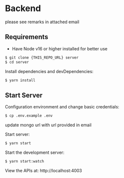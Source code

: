  
# Backend 

 please see remarks in attached email

## Requirements
 * Have Node v16 or higher installed for better use

```bash
$ git clone {THIS_REPO_URL} server
$ cd server
```
Install dependencies and devDependencies:
```bash
$ yarn install 
```
## Start Server
Configuration environment and change basic credentials:
```bash
$ cp .env.example .env
```

update mongo url with url provided in email

  Start server:
```bash
$ yarn start
```
  Start the development server:

```bash
$ yarn start:watch
```

  View the APIs at: http://localhost:4003
